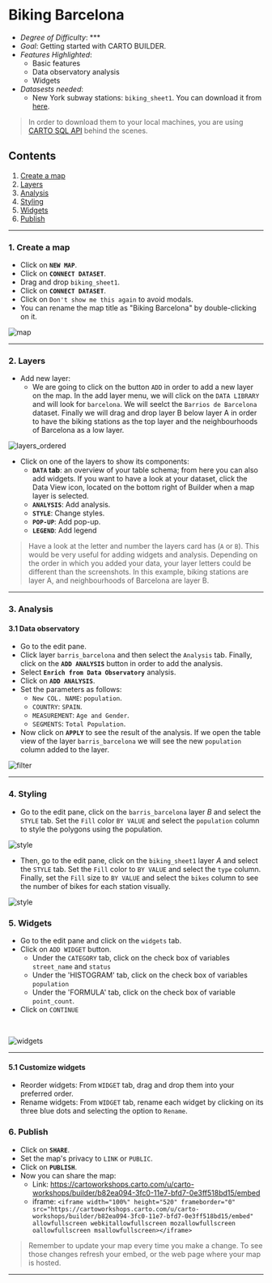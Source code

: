# Biking Barcelona

* *Degree of Difficulty*: ***
* *Goal*: Getting started with CARTO BUILDER.
* *Features Highlighted*:
  * Basic features
  * Data observatory analysis
  * Widgets
* *Datasests needed*:
  * New York subway stations: `biking_sheet1`. You can download it from [here](https://carto-workshops.carto.com/api/v2/sql?q=SELECT+*+FROM+biking_sheet1&format=gpkg&filename=biking_sheet1).

>  In order to download them to your local machines, you are using [CARTO SQL API](https://carto.com/docs/carto-engine/sql-api) behind the scenes.

## Contents

1. [Create a map](#map)
2. [Layers](#layers)
3. [Analysis](#analysis)
4. [Styling](#styling)
5. [Widgets](#widgets)
6. [Publish](#publish)

<hr>

### 1. Create a map <a name="map"></a>

* Click on **`NEW MAP`**.
* Click on **`CONNECT DATASET`**.
* Drag and drop `biking_sheet1`.
* Click on **`CONNECT DATASET`**.
* Click on `Don't show me this again` to avoid modals.
* You can rename the map title as "Biking Barcelona" by double-clicking on it.

![map](imgs/biking_barcelona/map.png)

<hr>

### 2. Layers <a name="layers"></a>

* Add new layer:
  * We are going to click on the button `ADD` in order to add a new layer on the map. In the add layer menu, we will click on the `DATA LIBRARY` and will look for `barcelona`. We will seelct the `Barrios de Barcelona` dataset. Finally we will drag and drop layer B below layer A in order to have the biking stations as the top layer and the neighbourhoods of Barcelona as a low layer.

![layers_ordered](imgs/biking_barcelona/layers_ordered.png)

* Click on one of the layers to show its components:
  * **`DATA` tab**: an overview of your table schema; from here you can also add widgets. If you want to have a look at your dataset, click the Data View icon, located on the bottom right of Builder when a map layer is selected.
  * **`ANALYSIS`**: Add analysis.
  * **`STYLE`**: Change styles.
  * **`POP-UP`**: Add pop-up.
  * **`LEGEND`**: Add legend


> Have a look at the letter and number the layers card has (`A` or `B`). This would be very useful for adding widgets and analysis. Depending on the order in which you added your data, your layer letters could be different than the screenshots. In this example, biking stations are layer A, and neighbourhoods of Barcelona are layer B.



<hr>

### 3. Analysis <a name="analysis"></a>

#### 3.1 Data observatory

* Go to the edit pane.
* Click layer `barris_barcelona` and then select the `Analysis` tab. Finally, click on the **`ADD ANALYSIS`** button in order to add the analysis.
* Select **`Enrich from Data Observatory`** analysis.
* Click on **`ADD ANALYSIS`**.
* Set the parameters as follows:
  * `New COL. NAME`: `population`.
  * `COUNTRY`: `SPAIN`.
  * `MEASUREMENT`: `Age and Gender`.
  * `SEGMENTS`: `Total Population`.
* Now click on **`APPLY`** to see the result of the analysis. If we open the table view of the layer `barris_barcelona` we will see the new `population` column added to the layer.

![filter](imgs/biking_barcelona/population_column.png)

<hr>

### 4. Styling <a name="styling"></a>

* Go to the edit pane, click on the `barris_barcelona` layer *B* and select the `STYLE` tab. Set the `Fill` color `BY VALUE` and select the `population` column to style the polygons using the population.

![style](imgs/biking_barcelona/style_polygons.png)

* Then, go to the edit pane, click on the `biking_sheet1` layer *A* and select the `STYLE` tab. Set the `Fill` color to `BY VALUE` and select the `type` column. Finally, set the `Fill` size to `BY VALUE` and select the `bikes` column to see the number of bikes for each station visually.

![style](imgs/biking_barcelona/style_points.png)


### 5. Widgets <a name="widgets"></a>

* Go to the edit pane and click on the `widgets` tab.
* Click on `ADD WIDGET` button.
  * Under the `CATEGORY` tab, click on the check box of variables `street_name` and `status`
  * Under the 'HISTOGRAM' tab, click on the check box of variables `population`
  * Under the 'FORMULA' tab, click on the check box of variable `point_count`.
* Click on `CONTINUE`

<br>


![widgets](imgs/biking_barcelona/widgets.png)


<hr>

#### 5.1 Customize widgets

* Reorder widgets: From `WIDGET` tab, drag and drop them into your preferred order.
* Rename widgets: From `WIDGET` tab, rename each widget by clicking on its three blue dots and selecting the option to `Rename`.


### 6. Publish <a name="publish"></a>

* Click on **`SHARE`**.
* Set the map's privacy to `LINK` or `PUBLIC`.
* Click on **`PUBLISH`**.
* Now you can share the map:
  * Link: https://cartoworkshops.carto.com/u/carto-workshops/builder/b82ea094-3fc0-11e7-bfd7-0e3ff518bd15/embed
  * iframe: `<iframe width="100%" height="520" frameborder="0" src="https://cartoworkshops.carto.com/u/carto-workshops/builder/b82ea094-3fc0-11e7-bfd7-0e3ff518bd15/embed" allowfullscreen webkitallowfullscreen mozallowfullscreen oallowfullscreen msallowfullscreen></iframe>`

> Remember to update your map every time you make a change. To see those changes refresh your embed, or the web page where your map is hosted.

<hr>
